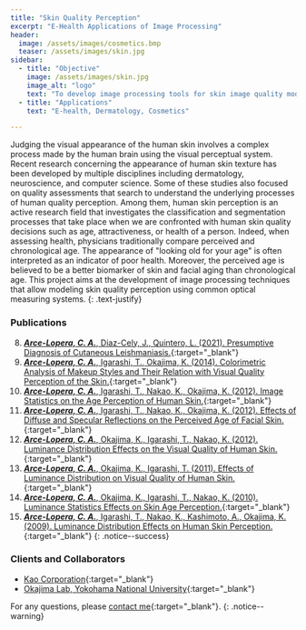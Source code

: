 ```yaml
---
title: "Skin Quality Perception"
excerpt: "E-Health Applications of Image Processing"
header:
  image: /assets/images/cosmetics.bmp
  teaser: /assets/images/skin.jpg
sidebar:
  - title: "Objective"
    image: /assets/images/skin.jpg
    image_alt: "logo"
    text: "To develop image processing tools for skin image quality modelling"
  - title: "Applications"
    text: "E-health, Dermatology, Cosmetics"

---
```


Judging the visual appearance of the human skin involves a complex process made
by the human brain using the visual perceptual system. Recent research concerning the
appearance of human skin texture has been developed by multiple disciplines including
dermatology, neuroscience, and computer science. Some of these studies also
focused on quality assessments that search to understand the underlying processes of
human quality perception. Among them, human skin perception is an active research
field that investigates the classification and segmentation processes that take place when
we are confronted with human skin quality decisions such as age, attractiveness, or
health of a person. Indeed, when assessing health, physicians traditionally compare
perceived and chronological age. The appearance of "looking old for your age" is often
interpreted as an indicator of poor health. Moreover, the perceived age is believed
to be a better biomarker of skin and facial aging than chronological age. This project aims
at the development of image processing techniques that allow modeling skin quality perception
using common optical measuring systems.
{: .text-justify}

### Publications
8.	[***Arce-Lopera, C. A.***, Diaz-Cely, J., Quintero, L. (2021). Presumptive Diagnosis of Cutaneous Leishmaniasis.](http://ijmi.ir/index.php/IJMI/article/view/278){:target="_blank"}
7.	[***Arce-Lopera, C. A.***, Igarashi, T., Okajima, K. (2014). Colorimetric Analysis of Makeup Styles and Their Relation with Visual Quality Perception of the Skin.](www.journalofvision.org/content/14/10/461.abstract?sid=889eceef-ac44-4d93-854f-3a3631be3e95){:target="_blank"}
6.  [***Arce-Lopera, C. A.***, Igarashi, T., Nakao, K., Okajima, K. (2012). Image Statistics on the Age Perception of Human Skin.]( https://doi.org/10.1111/j.1600-0846.2012.00638.x){:target="_blank"}
5.  [***Arce-Lopera, C. A.***, Igarashi, T., Nakao, K., Okajima, K. (2012). Effects of Diffuse and Specular Reflections on the Perceived Age of Facial Skin.](https://doi.org/10.1007/s10043-012-0028-4){:target="_blank"}
4.  [***Arce-Lopera, C. A.***, Okajima, K., Igarashi, T., Nakao, K. (2012). Luminance Distribution Effects on the Visual Quality of Human Skin.](https://citeseerx.ist.psu.edu/viewdoc/download?doi=10.1.1.1006.8888&rep=rep1&type=pdf){:target="_blank"}
3.  [***Arce-Lopera, C. A.***, Okajima, K., Igarashi, T. (2011). Effects of Luminance Distribution on Visual Quality of Human Skin.](https://jglobal.jst.go.jp/en/detail?JGLOBAL_ID=201102228614524759){:target="_blank"}
2.  [***Arce-Lopera, C. A.***, Okajima, K., Igarashi, T., Nakao, K. (2010). Luminance Statistics Effects on Skin Age Perception.](https://ifscc.org/){:target="_blank"}
1.  [***Arce-Lopera, C. A.***, Igarashi, T., Nakao, K., Kashimoto, A., Okajima, K. (2009). Luminance Distribution Effects on Human Skin Perception.](https://www.ieice.org/ken/paper/200906161aN4/){:target="_blank"}
{: .notice--success}


### Clients and Collaborators
- [Kao Corporation](https://www.kao.com/global/en/research-development/){:target="_blank"}
- [Okajima Lab, Yokohama National University](http://www.okajima-lab.ynu.ac.jp/){:target="_blank"}

For any questions, please [contact me](https://forms.gle/63NYpG1siX6E4KGj8){:target="_blank"}.
{: .notice--warning}